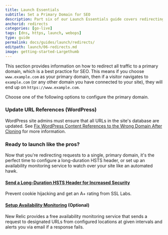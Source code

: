 ```yaml
---
title: Launch Essentials
subtitle: Set a Primary Domain for SEO
description: Part six of our Launch Essentials guide covers redirecting users to the proper domains and paths.
anchorid: redirects
categories: [go-live]
tags: [dns, https, launch, webops]
type: guide
permalink: docs/guides/launch/redirects/
editpath: launch/06-redirects.md
image: getting-started-Largethumb
---
```


This section provides information on how to redirect all traffic to a primary domain, which is a best practice for SEO. This means if you choose `www.example.com` as your primary domain, then if a visitor navigates to `example.com` (or any other domain you have connected to your site), they will end up on `https://www.example.com`.

Choose one of the following options to configure the primary domain.

<Partial file="primary-domain.md" />

### Update URL References (WordPress)

WordPress site admins must ensure that all URLs in the site's database are updated. See [Fix WordPress Content References to the Wrong Domain After Cloning](/wordpress-broken-links#fix-wordpress-content-references-to-the-wrong-domain-after-cloning) for more information.

### Ready to launch like the pros?

Now that you're redirecting requests to a single, primary domain, it's the perfect time to configure a long-duration HSTS header, or set up an availability monitoring service to watch over your site like an automated hawk.

#### [Send a Long-Duration HSTS Header for Increased Security](/pantheon-yml/#enforce-https--hsts)

Prevent cookie hijacking and get an A+ rating from SSL Labs.

#### [Setup Availability Monitoring](/new-relic/#configure-ping-monitors-for-availability) (Optional)

New Relic provides a free availability monitoring service that sends a request to designated URLs from configured locations at given intervals and alerts you via email if a response fails.
